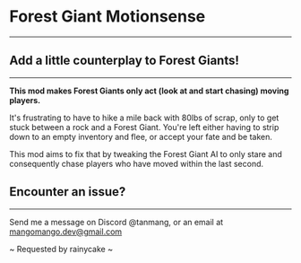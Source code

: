 ##
# **Forest Giant Motionsense**
---
## **Add a little counterplay to Forest Giants!**
---
**This mod makes Forest Giants only act (look at and start chasing) moving players.**

It's frustrating to have to hike a mile back with 80lbs of scrap, only to get stuck between a rock and a Forest Giant. You're left either having to strip down to an empty inventory and flee, or accept your fate and be taken.

This mod aims to fix that by tweaking the Forest Giant AI to only stare and consequently chase players who have moved within the last second.


## **Encounter an issue?**
---
Send me a message on Discord @tanmang, or an email at mangomango.dev@gmail.com



~ Requested by rainycake ~